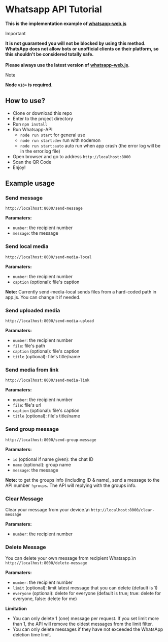 # Whatsapp API Tutorial

**This is the implementation example of <a href="https://github.com/pedroslopez/whatsapp-web.js">whatsapp-web.js</a>**

> [!IMPORTANT]
> **It is not guaranteed you will not be blocked by using this method. WhatsApp does not allow bots or unofficial clients on their platform, so this shouldn't be considered totally safe.**
> <br><br>**Please always use the latest version of** <a href="https://github.com/pedroslopez/whatsapp-web.js">**whatsapp-web.js**</a>.

> [!NOTE]
> **Node ``v18+`` is required.**

## How to use?
- Clone or download this repo
- Enter to the project directory
- Run `npm install`
- Run Whatsapp-API
  -  `node run start` for general use
  -  `node run start:dev` run with nodemon
  -  `node run start:auto` auto run when app crash (the error log will be in the error.log file)
- Open browser and go to address `http://localhost:8000`
- Scan the QR Code
- Enjoy!

## **Example usage**
### Send message
`http://localhost:8000/send-message`

**Paramaters:**
- `number`: the recipient number
- `message`: the message

### Send local media
`http://localhost:8000/send-media-local`

**Paramaters:**
- `number`: the recipient number
- `caption` (optional): file's caption

**Note:** Currently send-media-local sends files from a hard-coded path in app.js. You can change it if needed.

### Send uploaded media
`http://localhost:8000/send-media-upload`

**Paramaters:**
- `number`: the recipient number
- `file`: file's path
- `caption` (optional): file's caption
- `title` (optional): file's title/name

### Send media from link
`http://localhost:8000/send-media-link`

**Paramaters:**
- `number`: the recipient number
- `file`: file's url
- `caption` (optional): file's caption
- `title` (optional): file's title/name

### Send group message
`http://localhost:8000/send-group-message`

**Paramaters:**
- `id` (optional if name given): the chat ID
- `name` (optional): group name
- `message`: the message

**Note:** to get the groups info (including ID & name), send a message to the API number `!groups`. The API will replying with the groups info.

### Clear Message
Clear your message from your device.\n
`http://localhost:8000/clear-message`

**Paramaters:**
- `number`: the recipient number

### Delete Message
You can delete your own message from recipient Whatsapp.\n
`http://localhost:8000/delete-message`

**Paramaters:**
- `number`: the recipient number
- `limit` (optional): limit latest message that you can delete (default is 1)
- `everyone` (optional): delete for everyone (default is true; true: delete for everyone, false: delete for me)

**Limitation**
- You can only delete 1 (one) message per request. If you set limit more than 1, the API will remove the oldest messages from the limit filter.
- You can only delete messages if they have not exceeded the WhatsApp deletion time limit.
